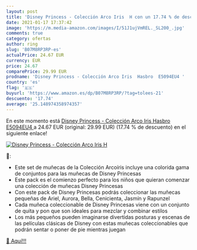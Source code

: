 ```yaml
---
layout: post
title: 'Disney Princess - Colección Arco Iris  H con un 17.74 % de descuento'
date: 2021-01-17 17:37:42
image: 'https://m.media-amazon.com/images/I/51J1ujVmREL._SL200_.jpg'
comments: true
category: ofertas
author: ring
slug: 'B07M8RP3RP-es'
actualPrice: 24.67 EUR
currency: EUR
price: 24.67
comparePrice: 29.99 EUR
prodname: 'Disney Princess - Colección Arco Iris  Hasbro  E5094EU4 '
country: 'es'
flag: '🇪🇸'
buyurl: 'https://www.amazon.es/dp/B07M8RP3RP/?tag=tolees-21'
descuento: '17.74'
average: '25.148974358974357'
---
```


En este momento está [Disney Princess - Colección Arco Iris  Hasbro  E5094EU4 ](https://www.amazon.es/dp/B07M8RP3RP/?tag=tolees-21) a 24.67 EUR (original: 29.99 EUR) (17.74 %  de descuento) en el siguiente enlace!

[![Disney Princess - Colección Arco Iris  H](https://m.media-amazon.com/images/I/51J1ujVmREL._SL200_.jpg)](https://www.amazon.es/dp/B07M8RP3RP/?tag=tolees-21)

🔎:

- Este set de muñecas de la Colección Arcoíris incluye una colorida gama de conjuntos para las muñecas de Disney Princesas
- Este pack es el comienzo perfecto para los niños que quieran comenzar una colección de muñecas Disney Princesas
- Con este pack de Disney Princesas podrás coleccionar las muñecas pequeñas de Ariel, Aurora, Bella, Cenicienta, Jasmín y Rapunzel
- Cada muñeca coleccionable de Disney Princesas viene con un conjunto de quita y pon que son ideales para mezclar y combinar estilos
- Los más pequeños pueden imaginarse divertidas posturas y escenas de las películas clásicas de Disney con estas muñecas coleccionables que podrán sentar o poner de pie mientras juegan

[🛒 Aquí!!!](https://www.amazon.es/dp/B07M8RP3RP/?tag=tolees-21)
